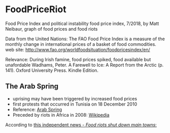 # FoodPriceRiot
Food Price Index and political instability
food price index, 7/2018, by Matt Neibaur, graph of food prices and food riots

Data from the United Nations: 
The FAO Food Price Index is a measure of the monthly change in 
international prices of a basket of food commodities.
web site: http://www.fao.org/worldfoodsituation/foodpricesindex/en/

Relevance: During Irish famine, food prices spiked, food available but unafordable
Wadhams, Peter. A Farewell to Ice: A Report from the Arctic (p. 141). 
Oxford University Press. Kindle Edition. 

## The Arab Spring 

* uprising may have been triggered by increased food prices
* first protests that occurred in Tunisia on 18 December 2010
* Reference: [Arab Spring](https://en.wikipedia.org/wiki/Arab_Spring)
* Preceded by riots in Africa in 2008: [Wikipedia](https://en.wikipedia.org/wiki/2007%E2%80%9308_world_food_price_crisis) 


According to [this independent news - *Food riots shut down main towns*:](http://www.irinnews.org/report/76905/burkina-faso-food-riots-shut-down-main-towns
)
